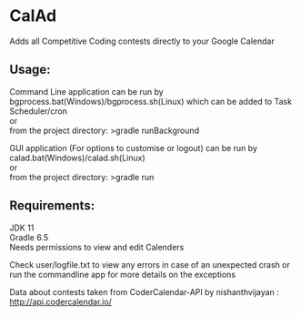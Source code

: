 # CalAd

Adds all Competitive Coding contests directly to your Google Calendar

## Usage:
Command Line application can be run by bgprocess.bat(Windows)/bgprocess.sh(Linux) which can be added to Task Scheduler/cron  
or  
from the project directory: >gradle runBackground

GUI application (For options to customise or logout) can be run by calad.bat(Windows)/calad.sh(Linux)  
or  
from the project directory: >gradle run

## Requirements:    
JDK 11    
Gradle 6.5    
Needs permissions to view and edit Calenders    

Check user/logfile.txt to view any errors in case of an unexpected crash or run the commandline app for more details on the exceptions 

Data about contests taken from CoderCalendar-API by nishanthvijayan : http://api.codercalendar.io/ 
